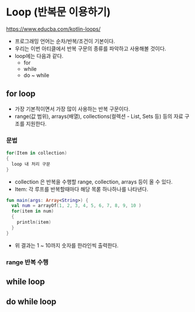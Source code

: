 # Loop (반복문 이용하기)

https://www.educba.com/kotlin-loops/

- 프로그래밍 언어는 순차/반복/조건이 기본이다. 
- 우리는 이번 아티클에서 반복 구문의 종류를 파악하고 사용해볼 것이다. 
- loop에는 다음과 같다. 
  - for
  - while
  - do ~ while

## for loop

- 가장 기본적이면서 가장 많이 사용하는 반복 구문이다. 
- range(값 범위), arrays(배열), collections(컬렉션 - List, Sets 등) 등의 자료 구조를 지원한다. 

### 문법 

```kt
for(Item in collection)
{
  loop 내 처리 구문 
}

```

- collection 은 반복을 수행할 range, collection, arrays 등이 올 수 있다. 
- Item: 각 루프를 반복할때마다 해당 목롣 하나하나를 나타낸다. 

```kt
fun main(args: Array<String>) {
  val num = arrayOf(1, 2, 3, 4, 5, 6, 7, 8, 9, 10 )
  for(item in num)
  {
    println(item)
  }
}
```

- 위 결과는 1 ~ 10까지 숫자를 한라인씩 출력한다. 

### range 반복 수행 



## while loop

## do while loop